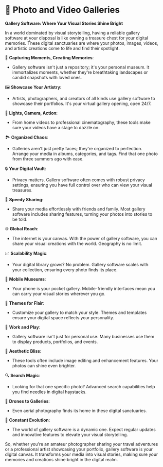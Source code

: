 # 📸 Photo and Video Galleries

**Gallery Software: Where Your Visual Stories Shine Bright**

In a world dominated by visual storytelling, having a reliable gallery software at your disposal is like owning a treasure chest for your digital memories. These digital sanctuaries are where your photos, images, videos, and artistic creations come to life and find their spotlight.

📸 **Capturing Moments, Creating Memories**:

* Gallery software isn't just a repository; it's your personal museum. It immortalizes moments, whether they're breathtaking landscapes or candid snapshots with loved ones.

🖼️ **Showcase Your Artistry**:

* Artists, photographers, and creators of all kinds use gallery software to showcase their portfolios. It's your virtual gallery opening, open 24/7.

🎥 **Lights, Camera, Action**:

* From home videos to professional cinematography, these tools make sure your videos have a stage to dazzle on.

🏞️ **Organized Chaos**:

* Galleries aren't just pretty faces; they're organized to perfection. Arrange your media in albums, categories, and tags. Find that one photo from three summers ago with ease.

🔒 **Your Digital Vault**:

* Privacy matters. Gallery software often comes with robust privacy settings, ensuring you have full control over who can view your visual treasures.

🚀 **Speedy Sharing**:

* Share your media effortlessly with friends and family. Most gallery software includes sharing features, turning your photos into stories to be told.

🌐 **Global Reach**:

* The internet is your canvas. With the power of gallery software, you can share your visual creations with the world. Geography is no limit.

📈 **Scalability Magic**:

* Your digital library grows? No problem. Gallery software scales with your collection, ensuring every photo finds its place.

📱 **Mobile Museums**:

* Your phone is your pocket gallery. Mobile-friendly interfaces mean you can carry your visual stories wherever you go.

🌈 **Themes for Flair**:

* Customize your gallery to match your style. Themes and templates ensure your digital space reflects your personality.

💼 **Work and Play**:

* Gallery software isn't just for personal use. Many businesses use them to display products, portfolios, and events.

🌟 **Aesthetic Bliss**:

* These tools often include image editing and enhancement features. Your photos can shine even brighter.

🔍 **Search Magic**:

* Looking for that one specific photo? Advanced search capabilities help you find needles in digital haystacks.

🚁 **Drones to Galleries**:

* Even aerial photography finds its home in these digital sanctuaries.

🌟 **Constant Evolution**:

* The world of gallery software is a dynamic one. Expect regular updates and innovative features to elevate your visual storytelling.

So, whether you're an amateur photographer sharing your travel adventures or a professional artist showcasing your portfolio, gallery software is your digital canvas. It transforms your media into visual stories, making sure your memories and creations shine bright in the digital realm.
